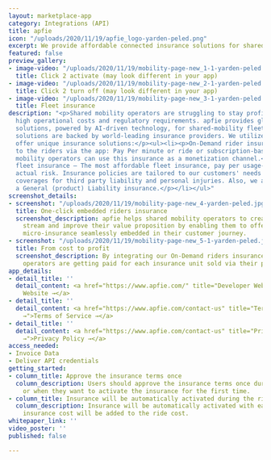 ```yaml
---
layout: marketplace-app
category: Integrations (API)
title: apfie
icon: "/uploads/2020/11/19/apfie_logo-yarden-peled.png"
excerpt: We provide affordable connected insurance solutions for shared-mobility fleets.
featured: false
preview_gallery:
- image-video: "/uploads/2020/11/19/mobility-page-new_1-1-yarden-peled.jpg"
  title: Click 2 activate (may look different in your app)
- image-video: "/uploads/2020/11/19/mobility-page-new_2-1-yarden-peled.jpg"
  title: Click 2 turn off (may look different in your app)
- image-video: "/uploads/2020/11/19/mobility-page-new_3-1-yarden-peled.jpg"
  title: Fleet insurance
description: "<p>Shared mobility operators are struggling to stay profitable due to
  high operational costs and regulatory requirements. apfie provides global insurance
  solutions, powered by AI-driven technology, for shared-mobility fleets. Our insurance
  solutions are backed by world-leading insurance providers. We utilize Realtime to
  offer unique insurance solutions:</p><ul><li><p>On-Demand rider insurance – Offered
  to the riders via the app: Pay Per minute or ride or subscription-based. Shared
  mobility operators can use this insurance as a monetization channel.</p></li><li><p>Usage-Based
  fleet insurance – The most affordable fleet insurance, pay per usage-based on the
  actual risk. Insurance policies are tailored to our customers' needs and can include
  coverages for third party liability and personal injuries. Also, we are offering
  a General (product) Liability insurance.</p></li></ul>"
screenshot_details:
- screenshot: "/uploads/2020/11/19/mobility-page-new_4-yarden-peled.jpg"
  title: One-click embedded riders insurance
  screenshot_description: apfie helps shared mobility operators to create a new revenue
    stream and improve their value proposition by enabling them to offer personalized,
    micro-insurance seamlessly embedded in their customer journey.
- screenshot: "/uploads/2020/11/19/mobility-page-new_5-1-yarden-peled.jpg"
  title: From cost to profit
  screenshot_description: By integrating our On-Demand riders insurance, shared mobility
    operators are getting paid for each insurance unit sold via their platform.
app_details:
- detail_title: ''
  detail_content: <a href="https://www.apfie.com/" title="Developer Website →">Developer
    Website →</a>
- detail_title: ''
  detail_content: <a href="https://www.apfie.com/contact-us" title="Terms of Service
    →">Terms of Service →</a>
- detail_title: ''
  detail_content: <a href="https://www.apfie.com/contact-us" title="Privacy Policy
    →">Privacy Policy →</a>
access_needed:
- Invoice Data
- Deliver API credentials
getting_started:
- column_title: Approve the insurance terms once
  column_description: Users should approve the insurance terms once during registration
    or when they want to activate the insurance for the first time.
- column_title: Insurance will be automatically activated during the ride session.
  column_description: Insurance will be automatically activated with each ride, the
    insurance cost will be added to the ride cost.
whitepaper_link: ''
video_poster: ''
published: false

---
```

